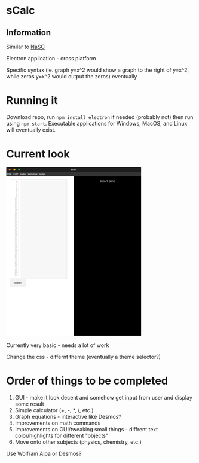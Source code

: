 # sCalc


## Information
Similar to [NaSC](https://github.com/parnold-x/nasc)

Electron application - cross platform

Specific syntax (ie. graph y=x^2 would show a graph to the right of y=x^2, while zeros y=x^2 would output the zeros) eventually


# Running it
Download repo, run `npm install electron` if needed (probably not) then run using `npm start`. Executable applications for Windows, MacOS, and Linux will eventually exist.


# Current look

<img src="Images/screenshot-V2.png" alt="screenshot" height="450"><br>


Currently very basic - needs a lot of work

Change the css - differnt theme (eventually a theme selector?)


# Order of things to be completed
1. GUI - make it look decent and somehow get input from user and display some result
2. Simple calculator (+, -, *, /, etc.)
3. Graph equations - interactive like Desmos?
4. Improvements on math commands
5. Improvements on GUI/tweaking small things - diffrent text color/highlights for different "objects"
6. Move onto other subjects (physics, chemistry, etc.)

Use Wolfram Alpa or Desmos?
